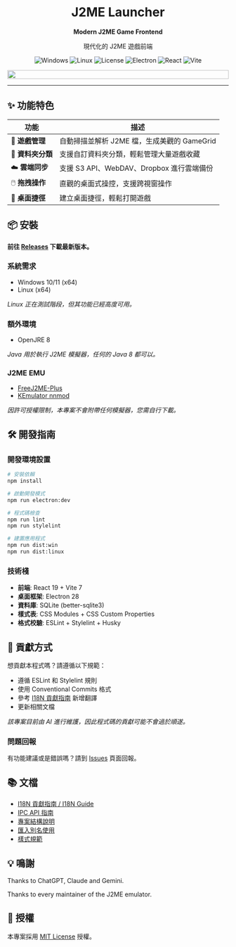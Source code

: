 <div align="center">
  <h1>J2ME Launcher</h1>
  <p><strong>Modern J2ME Game Frontend</strong></p>
  <p>現代化的 J2ME 遊戲前端</p>
  
![Windows](https://img.shields.io/badge/Windows-Stable-success?style=flat-square&logo=windows)
![Linux](https://img.shields.io/badge/Linux-Testing-yellow?style=flat-square&logo=linux)
![License](https://img.shields.io/badge/License-MIT-green?style=flat-square)
![Electron](https://img.shields.io/badge/Electron-28.2.0-47848F?style=flat-square)
![React](https://img.shields.io/badge/React-19.1.1-61DAFB?style=flat-square)
![Vite](https://img.shields.io/badge/Vite-7.0.6-646CFF?style=flat-square)
</div>

<div style="display: flex; justify-content: center; gap: 10px; flex-wrap: wrap;">
  <img src="https://s2.loli.net/2025/08/30/n5mfvIVjNxMEHk4.webp" style="width: 100%; min-width: 250px;">
</div>

---

## ✨ 功能特色

| 功能 | 描述 |
|------|------|
| 🎯 **遊戲管理** | 自動掃描並解析 J2ME 檔，生成美觀的 GameGrid |
| 📁 **資料夾分類** | 支援自訂資料夾分類，輕鬆管理大量遊戲收藏 |
| ☁️ **雲端同步** | 支援 S3 API、WebDAV、Dropbox 進行雲端備份 |
| 🖱️ **拖拽操作** | 直觀的桌面式操控，支援跨視窗操作 |
| 🎯 **桌面捷徑** | 建立桌面捷徑，輕鬆打開遊戲 |

## 📦 安裝

**前往 [Releases](https://github.com/Magstic/J2ME-Launcher/releases) 下載最新版本。**

### 系統需求

- Windows 10/11 (x64)
- Linux (x64)

*Linux 正在測試階段，但其功能已經高度可用。*

### 額外環境

- OpenJRE 8

*Java 用於執行 J2ME 模擬器，任何的 Java 8 都可以。*

### J2ME EMU

- [FreeJ2ME-Plus](https://github.com/TASEmulators/freej2me-plus)
- [KEmulator nnmod](https://github.com/shinovon/KEmulator)

*因許可授權限制，本專案不會附帶任何模擬器，您需自行下載。*


## 🛠️ 開發指南

### 開發環境設置

```bash
# 安裝依賴
npm install

# 啟動開發模式
npm run electron:dev

# 程式碼檢查
npm run lint
npm run stylelint

# 建置應用程式
npm run dist:win
npm run dist:linux
```

### 技術棧

- **前端**: React 19 + Vite 7
- **桌面框架**: Electron 28
- **資料庫**: SQLite (better-sqlite3)
- **樣式表**: CSS Modules + CSS Custom Properties
- **格式校驗**: ESLint + Stylelint + Husky

## 🤝 貢獻方式

想貢獻本程式嗎？請遵循以下規範：

- 遵循 ESLint 和 Stylelint 規則
- 使用 Conventional Commits 格式
- 參考 [I18N 貢獻指南](docs/I18N-Guide.md) 新增翻譯
- 更新相關文檔

*該專案目前由 AI 進行維護，因此程式碼的貢獻可能不會過於順遂。*

### 問題回報

有功能建議或是錯誤嗎？請到 [Issues](https://github.com/Magstic/J2ME-Launcher/issues) 頁面回報。

## 📚 文檔

- [I18N 貢獻指南 / I18N Guide](docs/I18N-Guide.md)
- [IPC API 指南](docs/IPC-Guide.md)
- [專案結構說明](docs/tree.md)
- [匯入別名使用](docs/aliases.zh.md)
- [樣式規範](docs/Stylelint-Config.md)

## 💡 鳴謝

Thanks to ChatGPT, Claude and Gemini.

Thanks to every maintainer of the J2ME emulator.

## 📄 授權

本專案採用 [MIT License](LICENSE) 授權。